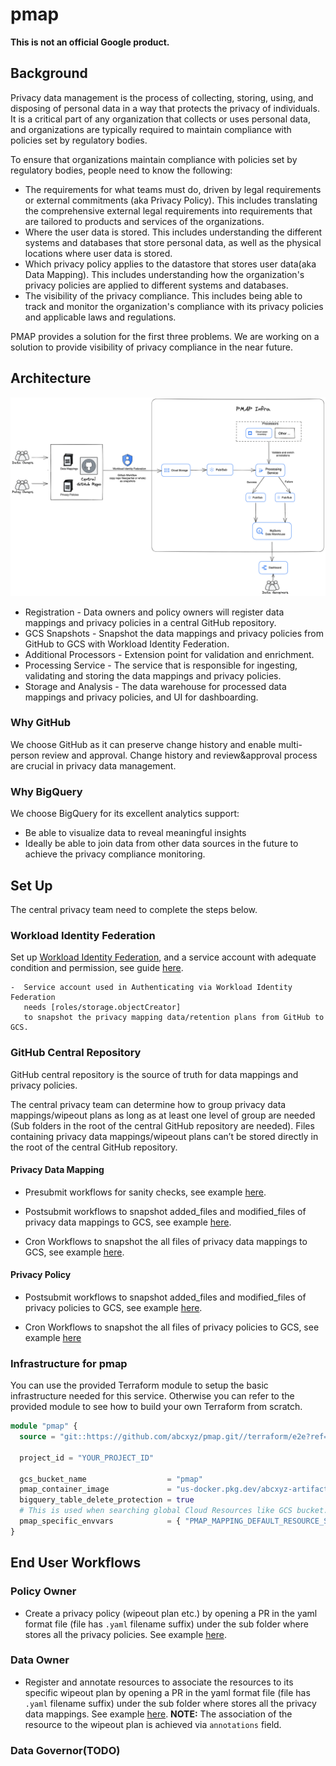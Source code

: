 # pmap

**This is not an official Google product.**

## Background

Privacy data management is the process of collecting, storing, using, and
disposing of personal data in a way that protects the privacy of individuals. It
is a critical part of any organization that collects or uses personal data, and
organizations are typically required to maintain compliance with policies set by
regulatory bodies.

To ensure that organizations maintain compliance with policies set by regulatory
bodies, people need to know the following: 
* The requirements for what teams
must do, driven by legal requirements or external commitments (aka Privacy
Policy). This includes translating the comprehensive external legal requirements
into requirements that are tailored to products and services of the
organizations. 
* Where the user data is stored. This includes understanding the
different systems and databases that store personal data, as well as the
physical locations where user data is stored.
* Which privacy policy applies to
the datastore that stores user data(aka Data Mapping). This includes
understanding how the organization's privacy policies are applied to different
systems and databases. 
* The visibility of the privacy compliance. This includes
being able to track and monitor the organization's compliance with its privacy
policies and applicable laws and regulations.

PMAP provides a solution for the first three problems. We are working on a
solution to provide visibility of privacy compliance in the near future.

## Architecture

![pmap architecture](./docs/assets/arch.png)

*   Registration - Data owners and policy owners will register data mappings and
    privacy policies in a central GitHub repository.
*   GCS Snapshots - Snapshot the data mappings and privacy policies from GitHub
    to GCS with Workload Identity Federation.
*   Additional Processors - Extension point for validation and enrichment.
*   Processing Service - The service that is responsible for ingesting,
    validating and storing the data mappings and privacy policies.
*   Storage and Analysis - The data warehouse for processed data mappings and
    privacy policies, and UI for dashboarding.

### Why GitHub

We choose GitHub as it can preserve change history and enable multi-person
review and approval. Change history and review&approval process are crucial in
privacy data management.

### Why BigQuery

We choose BigQuery for its excellent analytics support: 
* Be able to visualize
data to reveal meaningful insights 
* Ideally be able to join data from other
data sources in the future to achieve the privacy compliance monitoring.

## Set Up

The central privacy team need to complete the steps below.

### Workload Identity Federation

Set up
[Workload Identity Federation](https://cloud.google.com/iam/docs/workload-identity-federation),
and a service account with adequate condition and permission, see guide
[here](https://github.com/google-github-actions/auth#setting-up-workload-identity-federation).

```
-  Service account used in Authenticating via Workload Identity Federation
   needs [roles/storage.objectCreator]
   to snapshot the privacy mapping data/retention plans from GitHub to GCS.
```

### GitHub Central Repository

GitHub central repository is the source of truth for data mappings and privacy
policies.

The central privacy team can determine how to group privacy data
mappings/wipeout plans as long as at least one level of group are needed (Sub
folders in the root of the central GitHub repository are needed). Files
containing privacy data mappings/wipeout plans can’t be stored directly in the
root of the central GitHub repository.

#### Privacy Data Mapping

*   Presubmit workflows for sanity checks, see example
    [here](./docs/example/mapping_data_validation.yaml).

*   Postsubmit workflows to snapshot added_files and modified_files of privacy
    data mappings to GCS, see example
    [here](./docs/example/snapshot_mapping_data_change.yaml).

*   Cron Workflows to snapshot the all files of privacy data mappings to GCS,
    see example [here](./docs/example/snapshot_mapping_data_copy.yaml).

#### Privacy Policy

*   Postsubmit workflows to snapshot added_files and modified_files of privacy
    policies to GCS, see example
    [here](./docs/example/snapshot_privacy_policy_change.yaml).

*   Cron Workflows to snapshot the all files of privacy policies to GCS, see
    example [here](./docs/example/snapshot_privacy_policy_copy.yaml)

### Infrastructure for pmap

You can use the provided Terraform module to setup the basic infrastructure
needed for this service. Otherwise you can refer to the provided module to see
how to build your own Terraform from scratch.

```terraform
module "pmap" {
  source = "git::https://github.com/abcxyz/pmap.git//terraform/e2e?ref=main" # this should be pinned to the SHA desired

  project_id = "YOUR_PROJECT_ID"

  gcs_bucket_name                  = "pmap"
  pmap_container_image             = "us-docker.pkg.dev/abcxyz-artifacts/docker-images/pmap:0.0.3-amd64"
  bigquery_table_delete_protection = true
  # This is used when searching global Cloud Resources like GCS bucket.
  pmap_specific_envvars            = { "PMAP_MAPPING_DEFAULT_RESOURCE_SCOPE" : "YOUR_DEFAULT_RESOURCE_SCOPE" }
}
```

## End User Workflows

### Policy Owner

*   Create a privacy policy (wipeout plan etc.) by opening a PR in the yaml
    format file (file has `.yaml` filename suffix) under the sub folder where
    stores
    all the privacy policies. See example
    [here](./docs/example/wipeout_plan.yaml).

### Data Owner

*   Register and annotate resources to associate the resources to its specific
    wipeout plan by opening a PR in the yaml format file (file has `.yaml`
    filename suffix) under the sub folder where stores
    all the privacy data mappings. See example
    [here](./docs/example/resource_mapping.yaml). **NOTE:** The association of
    the resource to the wipeout plan is achieved via `annotations` field.

### Data Governor(TODO)